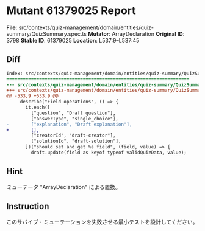 # Mutant 61379025 Report

**File**: src/contexts/quiz-management/domain/entities/quiz-summary/QuizSummary.spec.ts
**Mutator**: ArrayDeclaration
**Original ID**: 3798
**Stable ID**: 61379025
**Location**: L537:9–L537:45

## Diff

```diff
Index: src/contexts/quiz-management/domain/entities/quiz-summary/QuizSummary.spec.ts
===================================================================
--- src/contexts/quiz-management/domain/entities/quiz-summary/QuizSummary.spec.ts	original
+++ src/contexts/quiz-management/domain/entities/quiz-summary/QuizSummary.spec.ts	mutated #3798
@@ -533,9 +533,9 @@
     describe("Field operations", () => {
       it.each([
         ["question", "Draft question"],
         ["answerType", "single_choice"],
-        ["explanation", "Draft explanation"],
+        [],
         ["creatorId", "draft-creator"],
         ["solutionId", "draft-solution"],
       ])("should set and get %s field", (field, value) => {
         draft.update(field as keyof typeof validQuizData, value);
```

## Hint

ミューテータ "ArrayDeclaration" による置換。

## Instruction

このサバイブ・ミューテーションを失敗させる最小テストを設計してください。
